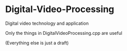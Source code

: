 # Digital-Video-Processing

Digital video technology and application

Only the things in DigitalVideoProcessing.cpp are useful

(Everything else is just a draft)
